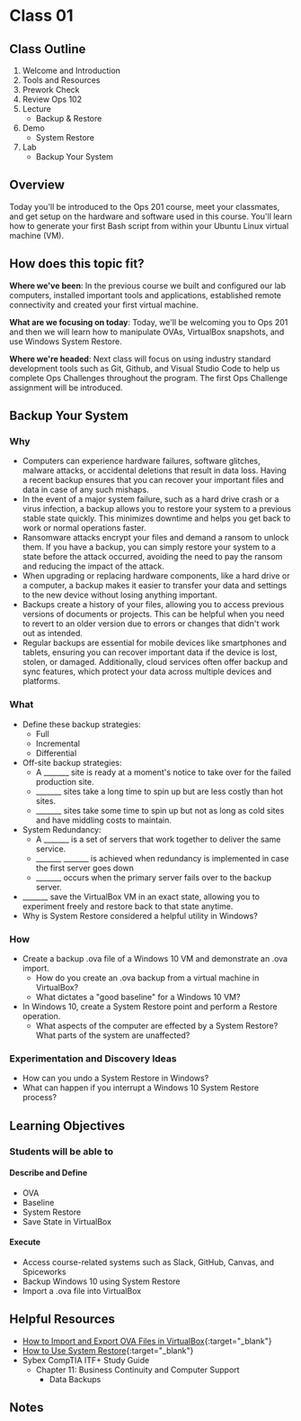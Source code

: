 # Class 01

## Class Outline

1. Welcome and Introduction
1. Tools and Resources
1. Prework Check
1. Review Ops 102
1. Lecture
    - Backup & Restore
1. Demo
    - System Restore
1. Lab
    - Backup Your System

## Overview

Today you'll be introduced to the Ops 201 course, meet your classmates, and get setup on the hardware and software used in this course. You'll learn how to generate your first Bash script from within your Ubuntu Linux virtual machine (VM).

## How does this topic fit?

**Where we've been**:
In the previous course we built and configured our lab computers, installed important tools and applications, established remote connectivity and created your first virtual machine.

**What are we focusing on today**:
Today, we'll be welcoming you to Ops 201 and then we will learn how to manipulate OVAs, VirtualBox snapshots, and use Windows System Restore.

**Where we're headed**:
Next class will focus on using industry standard development tools such as Git, Github, and Visual Studio Code to help us complete Ops Challenges throughout the program. The first Ops Challenge assignment will be introduced.

## Backup Your System

### Why
- Computers can experience hardware failures, software glitches, malware attacks, or accidental deletions that result in data loss. Having a recent backup ensures that you can recover your important files and data in case of any such mishaps.
- In the event of a major system failure, such as a hard drive crash or a virus infection, a backup allows you to restore your system to a previous stable state quickly. This minimizes downtime and helps you get back to work or normal operations faster.
- Ransomware attacks encrypt your files and demand a ransom to unlock them. If you have a backup, you can simply restore your system to a state before the attack occurred, avoiding the need to pay the ransom and reducing the impact of the attack.
- When upgrading or replacing hardware components, like a hard drive or a computer, a backup makes it easier to transfer your data and settings to the new device without losing anything important.
- Backups create a history of your files, allowing you to access previous versions of documents or projects. This can be helpful when you need to revert to an older version due to errors or changes that didn't work out as intended.
- Regular backups are essential for mobile devices like smartphones and tablets, ensuring you can recover important data if the device is lost, stolen, or damaged. Additionally, cloud services often offer backup and sync features, which protect your data across multiple devices and platforms.

### What
- Define these backup strategies:
  - Full
  - Incremental
  - Differential
- Off-site backup strategies:
  - A _______ site is ready at a moment's notice to take over for the failed production site.
  - _______ sites take a long time to spin up but are less costly than hot sites.
  - _______ sites take some time to spin up but not as long as cold sites and have middling costs to maintain.
- System Redundancy:
  - A _______ is a set of servers that work together to deliver the same service.
  - _______ _______ is achieved when redundancy is implemented in case the first server goes down
  - _______ occurs when the primary server fails over to the backup server.
- _______ save the VirtualBox VM in an exact state, allowing you to experiment freely and restore back to that state anytime.
- Why is System Restore considered a helpful utility in Windows?

### How
- Create a backup .ova file of a Windows 10 VM and demonstrate an .ova import.
  - How do you create an .ova backup from a virtual machine in VirtualBox?
  - What dictates a "good baseline" for a Windows 10 VM?
- In Windows 10, create a System Restore point and perform a Restore operation.
  - What aspects of the computer are effected by a System Restore? What parts of the system are unaffected?


### Experimentation and Discovery Ideas
- How can you undo a System Restore in Windows?
- What can happen if you interrupt a Windows 10 System Restore process?

## Learning Objectives

### Students will be able to

#### Describe and Define

- OVA
- Baseline
- System Restore
- Save State in VirtualBox

#### Execute

- Access course-related systems such as Slack, GitHub, Canvas, and Spiceworks
- Backup Windows 10 using System Restore
- Import a .ova file into VirtualBox

## Helpful Resources

- [How to Import and Export OVA Files in VirtualBox](https://www.maketecheasier.com/import-export-ova-files-in-VirtualBox/){:target="_blank"}
- [How to Use System Restore](https://www.lifewire.com/how-to-use-system-restore-in-windows-2626131){:target="_blank"}
- Sybex CompTIA ITF+ Study Guide
  - Chapter 11: Business Continuity and Computer Support
    - Data Backups

## Notes